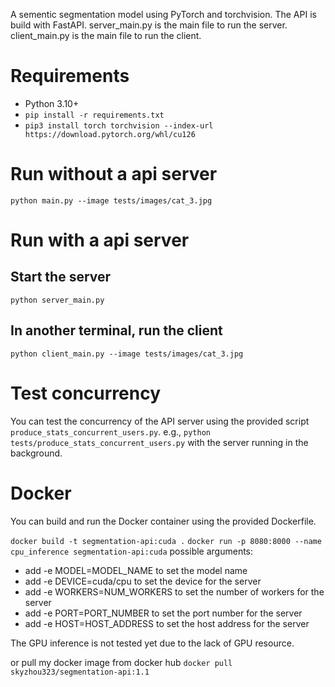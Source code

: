 A sementic segmentation model using PyTorch and torchvision. The API is build with FastAPI.
server_main.py is the main file to run the server.
client_main.py is the main file to run the client.

# Requirements
- Python 3.10+
- `pip install -r requirements.txt`
- `pip3 install torch torchvision --index-url https://download.pytorch.org/whl/cu126`
 
# Run without a api server
`python main.py --image tests/images/cat_3.jpg`

# Run with a api server
## Start the server
`python server_main.py` 

## In another terminal, run the client
`python client_main.py --image tests/images/cat_3.jpg` 


# Test concurrency
You can test the concurrency of the API server using the provided script `produce_stats_concurrent_users.py`.
e.g., `python tests/produce_stats_concurrent_users.py` with the server running in the background.

# Docker
You can build and run the Docker container using the provided Dockerfile.

`docker build -t segmentation-api:cuda .`
`docker run -p 8080:8000 --name cpu_inference segmentation-api:cuda`
possible arguments:
- add -e MODEL=MODEL_NAME to set the model name
- add -e DEVICE=cuda/cpu to set the device for the server
- add -e WORKERS=NUM_WORKERS to set the number of workers for the server
- add -e PORT=PORT_NUMBER to set the port number for the server
- add -e HOST=HOST_ADDRESS to set the host address for the server

The GPU inference is not tested yet due to the lack of GPU resource.

or pull my docker image from docker hub
`docker pull skyzhou323/segmentation-api:1.1`